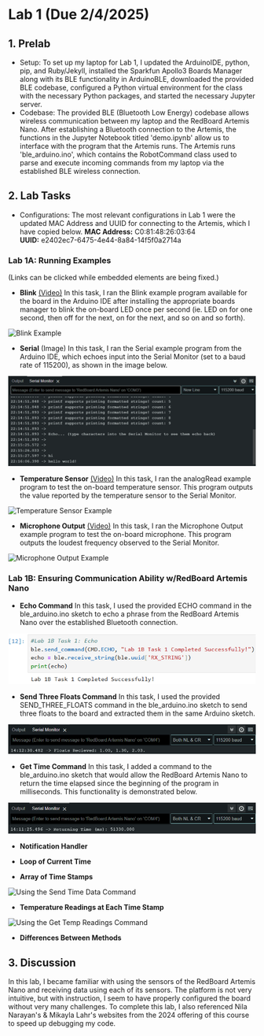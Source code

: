 # Lab 1 (Due 2/4/2025)

## 1. Prelab
* Setup: To set up my laptop for Lab 1, I updated the ArduinoIDE, python, pip, and Ruby/Jekyll, installed the Sparkfun Apollo3 Boards Manager along with its BLE functionality in ArduinoBLE, downloaded the provided BLE codebase, configured a Python virtual environment for the class with the necessary Python packages, and started the necessary Jupyter server.
* Codebase: The provided BLE (Bluetooth Low Energy) codebase allows wireless communication between my laptop and the RedBoard Artemis Nano. After establishing a Bluetooth connection to the Artemis, the functions in the Jupyter Notebook titled 'demo.ipynb' allow us to interface with the program that the Artemis runs. The Artemis runs 'ble_arduino.ino', which contains the RobotCommand class used to parse and execute incoming commands from my laptop via the established BLE wireless connection.

## 2. Lab Tasks
* Configurations: The most relevant configurations in Lab 1 were the updated MAC Address and UUID for connecting to the Artemis, which I have copied below.
      **MAC Address:** C0:81:48:26:03:64 \
      **UUID:** e2402ec7-6475-4e44-8a84-14f5f0a2714a

### Lab 1A: Running Examples
(Links can be clicked while embedded elements are being fixed.)
* **Blink** [(Video)](https://drive.google.com/file/d/1xIzqJUezocPGHhrTWb7VjePoeF5r74GS/view?usp=drive_link)
In this task, I ran the Blink example program available for the board in the Arduino IDE after installing the appropriate boards manager to blink the on-board LED once per second (ie. LED on for one second, then off for the next, on for the next, and so on and so forth).
<img src="https://drive.google.com/file/d/1xIzqJUezocPGHhrTWb7VjePoeF5r74GS/view?usp=drive_link" alt="Blink Example">

* **Serial** (Image)
In this task, I ran the Serial example program from the Arduino IDE, which echoes input into the Serial Monitor (set to a baud rate of 115200), as shown in the image below. 
<img src="images/exSerial.png">

* **Temperature Sensor** [(Video)](https://drive.google.com/file/d/1gojz9QNEUzZ2iIfegu5upLsX2VUIe07e/view?usp=drive_link)
In this task, I ran the analogRead example program to test the on-board temperature sensor. This program outputs the value reported by the temperature sensor to the Serial Monitor. 
<img src="https://drive.google.com/file/d/1gojz9QNEUzZ2iIfegu5upLsX2VUIe07e/view?usp=drive_link" alt="Temperature Sensor Example">
     
* **Microphone Output** [(Video)](https://drive.google.com/file/d/1HumIYP9cOY7PDWdwWlvY7f89ZkB_L09U/view?usp=sharing)
In this task, I ran the Microphone Output example program to test the on-board microphone. This program outputs the loudest frequency observed to the Serial Monitor.
<img src="https://drive.google.com/file/d/1HumIYP9cOY7PDWdwWlvY7f89ZkB_L09U/view?usp=sharing" alt="Microphone Output Example">


### Lab 1B: Ensuring Communication Ability w/RedBoard Artemis Nano
* **Echo Command**
In this task, I used the provided ECHO command in the ble_arduino.ino sketch to echo a phrase from the RedBoard Artemis Nano over the established Bluetooth connection.
<img src="images/1BEcho.png" alt="Using the Echo Command">

* **Send Three Floats Command**
In this task, I used the provided SEND_THREE_FLOATS command in the ble_arduino.ino sketch to send three floats to the board and extracted them in the same Arduino sketch.
<img src="images/1BThreeFloats.png" alt="Using the Send Three Floats Command">

* **Get Time Command**
In this task, I added a command to the ble_arduino.ino sketch that would allow the RedBoard Artemis Nano to return the time elapsed since the beginning of the program in milliseconds. This functionality is demonstrated below.
<img src="images/1BTimeMillis.png" alt="Using the Get Time Millis Command">

* **Notification Handler**

* **Loop of Current Time**

* **Array of Time Stamps**
<img src="images/1BTimeData.png" alt="Using the Send Time Data Command">

* **Temperature Readings at Each Time Stamp**
<img src="images/1BTempReadings.png" alt="Using the Get Temp Readings Command">

* **Differences Between Methods**

## 3. Discussion
In this lab, I became familiar with using the sensors of the RedBoard Artemis Nano and receiving data using each of its sensors. The platform is not very intuitive, but with instruction, I seem to have properly configured the board without very many challenges. To complete this lab, I also referenced Nila Narayan's & Mikayla Lahr's websites from the 2024 offering of this course to speed up debugging my code.
